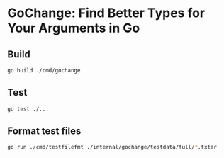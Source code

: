 # GoChange: Find Better Types for Your Arguments in Go

## Build

```sh
go build ./cmd/gochange
```

## Test

```sh
go test ./...
```

## Format test files

```sh
go run ./cmd/testfilefmt ./internal/gochange/testdata/full/*.txtar
```